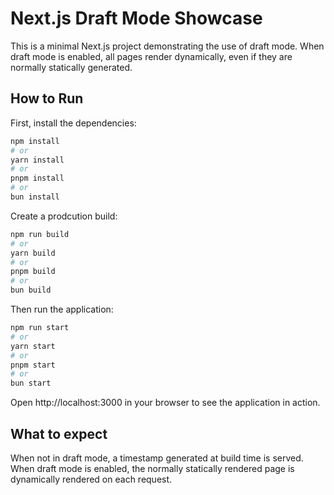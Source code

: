 # Next.js Draft Mode Showcase

This is a minimal Next.js project demonstrating the use of draft mode. When draft mode is enabled, all pages render dynamically, even if they are normally statically generated.

## How to Run

First, install the dependencies:

```bash
npm install
# or
yarn install
# or
pnpm install
# or
bun install
```

Create a prodcution build:

```bash
npm run build
# or
yarn build
# or
pnpm build
# or
bun build
```

Then run the application:

```bash
npm run start
# or
yarn start
# or
pnpm start
# or
bun start
```

Open http://localhost:3000 in your browser to see the application in action.

## What to expect

When not in draft mode, a timestamp generated at build time is served.
When draft mode is enabled, the normally statically rendered page is dynamically rendered on each request.
